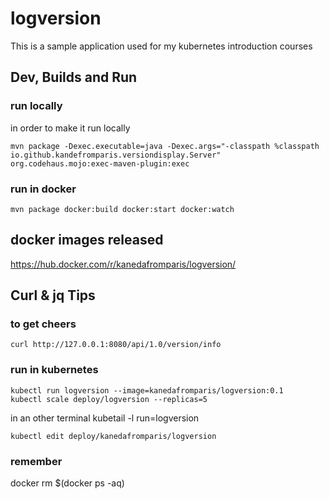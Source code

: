 # logversion

This is a sample application used for my kubernetes introduction courses

## Dev, Builds and Run

### run locally
in order to make it run locally 

````
mvn package -Dexec.executable=java -Dexec.args="-classpath %classpath io.github.kandefromparis.versiondisplay.Server" org.codehaus.mojo:exec-maven-plugin:exec
````

### run in docker

````
mvn package docker:build docker:start docker:watch
````


## docker images released


https://hub.docker.com/r/kanedafromparis/logversion/

## 

## Curl & jq Tips


### to get cheers
```
curl http://127.0.0.1:8080/api/1.0/version/info
```

### run in kubernetes

```
kubectl run logversion --image=kanedafromparis/logversion:0.1
kubectl scale deploy/logversion --replicas=5
```

in an other terminal
kubetail -l run=logversion

```
kubectl edit deploy/kanedafromparis/logversion
```

### remember
docker rm $(docker ps -aq) 